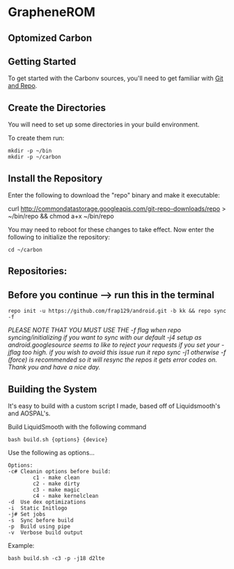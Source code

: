 GrapheneROM
===========
Optomized Carbon
----------------

Getting Started
---------------
To get started with the Carbonv sources, you'll need to get
familiar with [Git and Repo](http://source.android.com/source/version-control.html).


Create the Directories
----------------------

You will need to set up some directories in your build environment.

To create them run:

    mkdir -p ~/bin
    mkdir -p ~/carbon


Install the Repository
----------------------

Enter the following to download the "repo" binary and make it executable:

curl http://commondatastorage.googleapis.com/git-repo-downloads/repo > ~/bin/repo && chmod a+x ~/bin/repo

You may need to reboot for these changes to take effect. 
Now enter the following to initialize the repository:

    cd ~/carbon


Repositories:
---------------

Before you continue --> run this in the terminal
----------------------------------------
    repo init -u https://github.com/frap129/android.git -b kk && repo sync -f

*PLEASE NOTE THAT YOU MUST USE THE -f flag when repo syncing/initializing if you want to sync with our default -j4 setup as android.googlesource seems to like to reject your requests if you set your -jflag too high. 
if you wish to avoid this issue run it repo sync -j1 otherwise -f (force) is recommended so it will resync the repos it gets error codes on. Thank you and have a nice day.*


Building the System
---------------
It's easy to build with a custom script I made, based off of Liquidsmooth's and AOSPAL's.

Build LiquidSmooth with the following command

    bash build.sh {options} {device}

Use the following as options...

    Options:
    -c# Cleanin options before build:
            c1 - make clean
            c2 - make dirty
            c3 - make magic
            c4 - make kernelclean
    -d  Use dex optimizations
    -i  Static Initlogo
    -j# Set jobs
    -s  Sync before build
    -p  Build using pipe
    -v  Verbose build output
    
Example:

    bash build.sh -c3 -p -j18 d2lte
